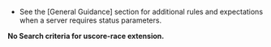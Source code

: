
- See the [General Guidance] section for additional rules and expectations when a server requires status parameters.

**No Search criteria for uscore-race extension.**
